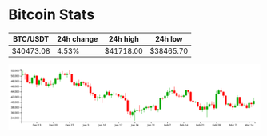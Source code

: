 # Bitcoin Stats

BTC/USDT|24h change|24h high|24h low|
|---|---|---|---|
|$40473.08|4.53%|$41718.00|$38465.70|

<img src="./chart.svg">
